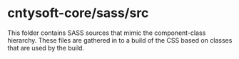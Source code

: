 # cntysoft-core/sass/src

This folder contains SASS sources that mimic the component-class hierarchy. These files
are gathered in to a build of the CSS based on classes that are used by the build.

